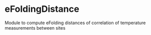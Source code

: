 # eFoldingDistance
Module to compute eFolding distances of correlation of temperature measurements between sites
